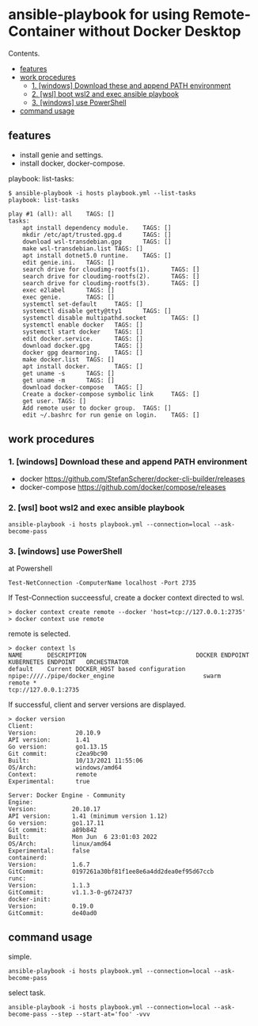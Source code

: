 # ansible-playbook for using Remote-Container without Docker Desktop

Contents.
<!-- @import "[TOC]" {cmd="toc" depthFrom=2 depthTo=6 orderedList=false} -->

<!-- code_chunk_output -->

- [features](#features)
- [work procedures](#work-procedures)
  - [1. [windows] Download these and append PATH environment](#1-windows-download-these-and-append-path-environment)
  - [2. [wsl] boot wsl2 and exec ansible playbook](#2-wsl-boot-wsl2-and-exec-ansible-playbook)
  - [3. [windows] use PowerShell](#3-windows-use-powershell)
- [command usage](#command-usage)

<!-- /code_chunk_output -->

## features

- install genie and settings.
- install docker, docker-compose.

playbook: list-tasks:

    $ ansible-playbook -i hosts playbook.yml --list-tasks
    playbook: list-tasks

    play #1 (all): all    TAGS: []
    tasks:
        apt install dependency module.    TAGS: []
        mkdir /etc/apt/trusted.gpg.d      TAGS: []
        download wsl-transdebian.gpg      TAGS: []
        make wsl-transdebian.list TAGS: []
        apt install dotnet5.0 runtine.    TAGS: []
        edit genie.ini.   TAGS: []
        search drive for cloudimg-rootfs(1).      TAGS: []
        search drive for cloudimg-rootfs(2).      TAGS: []
        search drive for cloudimg-rootfs(3).      TAGS: []
        exec e2label      TAGS: []
        exec genie.       TAGS: []
        systemctl set-default     TAGS: []
        systemctl disable getty@tty1      TAGS: []
        systemctl disable multipathd.socket       TAGS: []
        systemctl enable docker   TAGS: []
        systemctl start docker    TAGS: []
        edit docker.service.      TAGS: []
        download docker.gpg       TAGS: []
        docker gpg dearmoring.    TAGS: []
        make docker.list  TAGS: []
        apt install docker.       TAGS: []
        get uname -s      TAGS: []
        get uname -m      TAGS: []
        download docker-compose   TAGS: []
        Create a docker-compose symbolic link     TAGS: []
        get user. TAGS: []
        Add remote user to docker group.  TAGS: []
        edit ~/.bashrc for run genie on login.    TAGS: []

## work procedures

### 1. [windows] Download these and append PATH environment

- docker https://github.com/StefanScherer/docker-cli-builder/releases
- docker-compose https://github.com/docker/compose/releases

### 2. [wsl] boot wsl2 and exec ansible playbook

    ansible-playbook -i hosts playbook.yml --connection=local --ask-become-pass

### 3. [windows] use PowerShell

at Powershell

    Test-NetConnection -ComputerName localhost -Port 2735

If Test-Connection succeessful, create a docker context directed to wsl.

    > docker context create remote --docker 'host=tcp://127.0.0.1:2735'
    > docker context use remote

remote is selected.

    > docker context ls
    NAME       DESCRIPTION                               DOCKER ENDPOINT                  KUBERNETES ENDPOINT   ORCHESTRATOR
    default    Current DOCKER_HOST based configuration   npipe:////./pipe/docker_engine                         swarm
    remote *                                             tcp://127.0.0.1:2735


If successful, client and server versions are displayed.

    > docker version
    Client:
    Version:           20.10.9
    API version:       1.41
    Go version:        go1.13.15
    Git commit:        c2ea9bc90
    Built:             10/13/2021 11:55:06
    OS/Arch:           windows/amd64
    Context:           remote
    Experimental:      true

    Server: Docker Engine - Community
    Engine:
    Version:          20.10.17
    API version:      1.41 (minimum version 1.12)
    Go version:       go1.17.11
    Git commit:       a89b842
    Built:            Mon Jun  6 23:01:03 2022
    OS/Arch:          linux/amd64
    Experimental:     false
    containerd:
    Version:          1.6.7
    GitCommit:        0197261a30bf81f1ee8e6a4dd2dea0ef95d67ccb
    runc:
    Version:          1.1.3
    GitCommit:        v1.1.3-0-g6724737
    docker-init:
    Version:          0.19.0
    GitCommit:        de40ad0

## command usage

simple.

    ansible-playbook -i hosts playbook.yml --connection=local --ask-become-pass

select task.

    ansible-playbook -i hosts playbook.yml --connection=local --ask-become-pass --step --start-at='foo' -vvv
